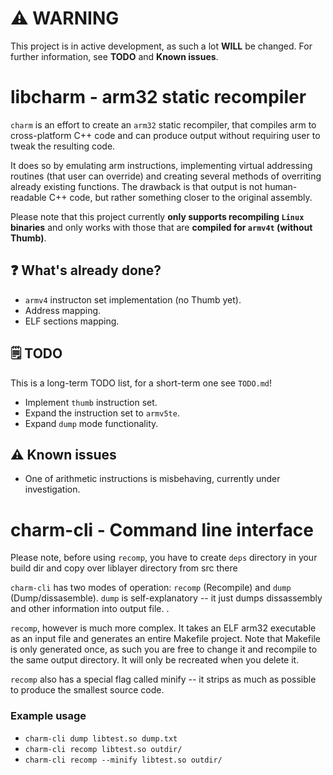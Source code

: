 # ⚠️ WARNING

This project is in active development, as such a lot **WILL** be changed. For further information, see **TODO** and **Known issues**.

# libcharm - arm32 static recompiler

`charm` is an effort to create an `arm32` static recompiler, that compiles arm to cross-platform C++ code and can produce output without requiring user to tweak the resulting code.

It does so by emulating arm instructions, implementing virtual addressing routines (that user can override) and creating several methods of overriting already existing functions. The drawback is that output is not human-readable C++ code, but rather something closer to the original assembly.

Please note that this project currently **only supports recompiling `Linux` binaries** and only works with those that are **compiled for `armv4t` (without Thumb)**.

## ❓ What's already done?

- `armv4` instructon set implementation (no Thumb yet).
- Address mapping.
- ELF sections mapping.

## 🗒️ TODO

This is a long-term TODO list, for a short-term one see `TODO.md`!

- Implement `thumb` instruction set.
- Expand the instruction set to `armv5te`.
- Expand `dump` mode functionality.

## ⚠️ Known issues

- One of arithmetic instructions is misbehaving, currently under investigation.

# charm-cli - Command line interface

Please note, before using `recomp`, you have to create `deps` directory in your build dir and copy over liblayer directory from src there

`charm-cli` has two modes of operation: `recomp` (Recompile) and `dump` (Dump/dissasemble).
`dump` is self-explanatory -- it just dumps dissassembly and other information into output file.
.

`recomp`, however is much more complex. It takes an ELF arm32 executable as an input file and generates an entire Makefile project. Note that Makefile is only generated once, as such you are free to change it and recompile to the same output directory. It will only be recreated when you delete it.

`recomp` also has a special flag called minify -- it strips as much as possible to produce the smallest source code.

### Example usage

- `charm-cli dump libtest.so dump.txt`
- `charm-cli recomp libtest.so outdir/`
- `charm-cli recomp --minify libtest.so outdir/`

